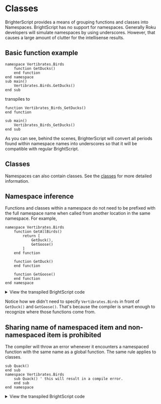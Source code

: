# Classes
BrighterScript provides a means of grouping functions and classes into Namespaces. BrightScript has no support for namespaces. Generally Roku developers will simulate namespaces by using underscores. However, that causes a large amount of clutter for the intellisense results. 

## Basic function example
```BrighterScript
namespace Vertibrates.Birds
    function GetDucks()
    end function
end namespace
sub main()
    Vertibrates.Birds.GetDucks()
end sub
```

transpiles to

```BrightScript
function Vertibrates_Birds_GetDucks()
end function

sub main()
    Vertibrates_Birds_GetDucks()
end sub
```

As you can see, behind the scenes, BrighterScript will convert all periods found within namespace names into underscores so that it will be compatible with regular BrightScript. 

## Classes
Namespaces can also contain classes. See the [classes](classes.md#Namespaces) for more detailed information.

## Namespace inference
Functions and classes within a namespace do not need to be prefixed with the full namespace name when called from another location in the same namespace. For example, 

```
namespace Vertibrates.Birds
    function GetAllBirds()
        return [
            GetDuck(), 
            GetGoose()
        ]
    end function

    function GetDuck()
    end function
    
    function GetGoose()
    end function
end namespace
```

<details>
  <summary>View the transpiled BrightScript code</summary>
  
```BrightScript
function Vertibrates_Birds_GetAllBirds()
    return [
        Vertibrates_Birds_GetDuck(),
        Vertibrates_Birds_GetGoose()
    ]
end function

function Vertibrates_Birds_GetDuck()
end function

function Vertibrates_Birds_GetGoose()
end function
```
</details>

Notice how we didn't need to specify `Vertibrates.Birds` in front of `GetDuck()` and `GetGoose()`. That's because the compiler is smart enough to recognize where those functions come from. 

## Sharing name of namespaced item and non-namespaced item is prohibited
The compiler will throw an error whenever it encounters a namespaced function with the same name as a global function. The same rule applies to classes.

```BrighterScript
sub Quack()
end sub
namespace Vertibrates.Birds
    sub Quack() ' this will result in a compile error.
    end sub
end namespace
```

<details>
  <summary>View the transpiled BrightScript code</summary>
  
```BrightScript
sub Quack()
end sub
sub Vertibrates_Birds_Quack() ' this will result in a compile error.
end sub
```
</details>